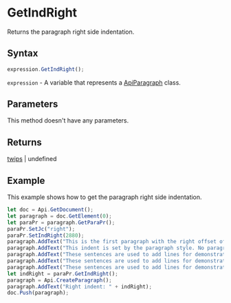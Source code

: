 # GetIndRight

Returns the paragraph right side indentation.

## Syntax

```javascript
expression.GetIndRight();
```

`expression` - A variable that represents a [ApiParagraph](../ApiParagraph.md) class.

## Parameters

This method doesn't have any parameters.

## Returns

[twips](../../Enumeration/twips.md) \| undefined

## Example

This example shows how to get the paragraph right side indentation.

```javascript editor-
let doc = Api.GetDocument();
let paragraph = doc.GetElement(0);
let paraPr = paragraph.GetParaPr();
paraPr.SetJc("right");
paraPr.SetIndRight(2880);
paragraph.AddText("This is the first paragraph with the right offset of 2 inches set to it. ");
paragraph.AddText("This indent is set by the paragraph style. No paragraph inline style is applied. ");
paragraph.AddText("These sentences are used to add lines for demonstrative purposes. ");
paragraph.AddText("These sentences are used to add lines for demonstrative purposes. ");
paragraph.AddText("These sentences are used to add lines for demonstrative purposes.");
let indRight = paraPr.GetIndRight();
paragraph = Api.CreateParagraph();
paragraph.AddText("Right indent: " + indRight);
doc.Push(paragraph);
```
